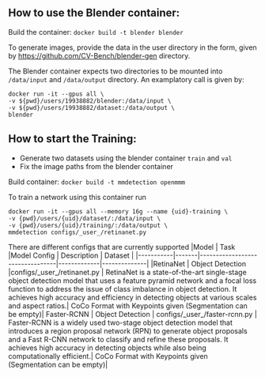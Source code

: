 ## How to use the Blender container:
Build the container: `docker build -t blender blender` 

To generate images, provide the data in the user directory in the form, given by https://github.com/CV-Bench/blender-gen directory.

The Blender container expects two directories to be mounted into `/data/input` and `/data/output` directory.
An examplatory call is given by:
```
docker run -it --gpus all \
-v ${pwd}/users/19938882/blender:/data/input \
-v ${pwd}/users/19938882/dataset:/data/output \
blender
```

## How to start the Training:
* Generate two datasets using the blender container `train` and `val` 
* Fix the image paths from the blender container

Build container: `docker build -t mmdetection openmmm`

To train a network using this container run 
```
docker run -it --gpus all --memory 16g --name {uid}-training \
-v {pwd}/users/{uid}/dataset/:/data/input \
-v {pwd}/users/{uid}/training/:/data/output \
mmdetection configs/_user_/retinanet.py
```

There are different configs that are currently supported
|Model      | Task  |Model Config                    | Description | Dataset      |
|-----------|-------|---------------------------------|-------------|--------------|
|RetinaNet  | Object Detection |configs/\_user\_/retinanet.py   | RetinaNet is a state-of-the-art single-stage object detection model that uses a feature pyramid network and a focal loss function to address the issue of class imbalance in object detection. It achieves high accuracy and efficiency in detecting objects at various scales and aspect ratios.| CoCo Format with Keypoints given (Segmentation can be empty)|
Faster-RCNN | Object Detection | configs/\_user\_/faster-rcnn.py | Faster-RCNN is a widely used two-stage object detection model that introduces a region proposal network (RPN) to generate object proposals and a Fast R-CNN network to classify and refine these proposals. It achieves high accuracy in detecting objects while also being computationally efficient.| CoCo Format with Keypoints given (Segmentation can be empty)|

